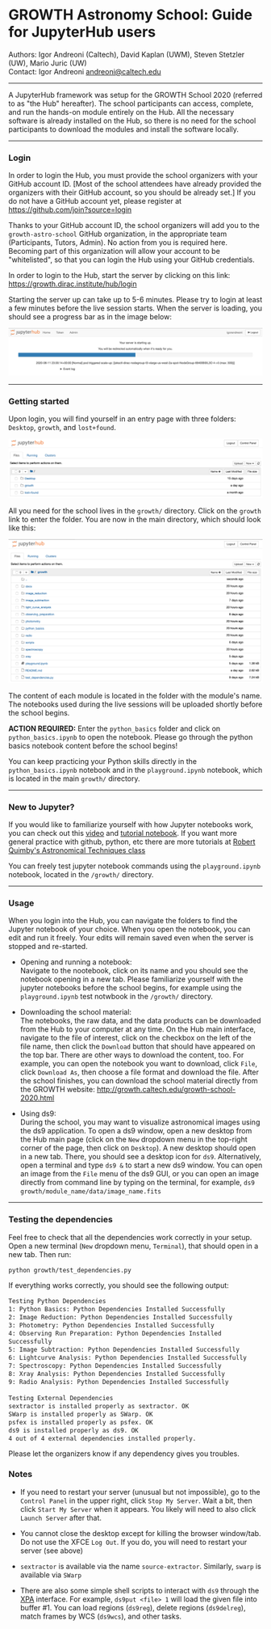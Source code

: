 # GROWTH Astronomy School: Guide for JupyterHub users

Authors: Igor Andreoni (Caltech), David Kaplan (UWM), Steven Stetzler (UW), Mario Juric (UW) <br>
Contact: Igor Andreoni <andreoni@caltech.edu>

*********

A JupyterHub framework was setup for the GROWTH School 2020 (referred to as "the Hub" hereafter). The school participants can access, complete, and run the hands-on module entirely on the Hub. All the necessary software is already installed on the Hub, so there is no need for the school participants to download the modules and install the software locally.  

*********
### Login

In order to login the Hub, you must provide the school organizers with your GitHub account ID. [Most of the school attendees have already provided the organizers with their GitHub account, so you should be already set.] If you do not have a GitHub account yet, please register at https://github.com/join?source=login

Thanks to your GitHub account ID, the school organizers will add you to the `growth-astro-school` GitHub organization, in the appropriate team (Participants, Tutors, Admin). No action from you is required here. Becoming part of this organization will allow your account to be "whitelisted", so that you can login the Hub using your GitHub credentials.

In order to login to the Hub, start the server by clicking on this link: https://growth.dirac.institute/hub/login

Starting the server up can take up to 5-6 minutes. Please try to login at least a few minutes before the live session starts. When the server is loading, you should see a progress bar as in the image below:

![](starting_server.png)


*********
### Getting started

Upon login, you will find yourself in an entry page with three folders: `Desktop`, `growth`, and `lost+found`. 

![](entry_page.png)

All you need for the school lives in the `growth/` directory. Click on the `growth` link to enter the folder. You are now in the main directory, which should look like this:

![](main_page.png) 

The content of each module is located in the folder with the module's name. The notebooks used during the live sessions will be uploaded shortly before the school begins.

**ACTION REQUIRED:** Enter the `python_basics` folder and click on `python_basics.ipynb` to open the notebook. Please go through the python basics notebook content before the school begins!

You can keep practicing your Python skills directly in the `python_basics.ipynb` notebook and in the `playground.ipynb` notebook, which is located in the main `growth/` directory.

*********
### New to Jupyter?

If you would like to familiarize yourself with how Jupyter notebooks work, you can check out this [video](http://video.sdsu.edu/nas/capture/2018/rquimbysdsu.edu/jupyter/jupyter_-_20180830_102214_6.html) and [tutorial notebook](https://github.com/rmquimby/Astronomical_Techniques/blob/master/jupyter.ipynb).  If you want more general practice with github, python, etc there are more tutorials at [Robert Quimby's Astronomical Techniques class](https://github.com/rmquimby/Astronomical_Techniques)

You can freely test jupyter notebook commands using the `playground.ipynb` notebook, located in the `/growth/` directory.

*********
### Usage

When you login into the Hub, you can navigate the folders to find the Jupyter notebook of your choice. When you open the notebook, you can edit and run it freely. Your edits will remain saved even when the server is stopped and re-started.

* Opening and running a notebook: <br>
Navigate to the nootebook, click on its name and you should see the notebook opening in a new tab. Please familiarize yourself with the jupyter notebooks before the school begins, for example using the `playground.ipynb` test notwbook in the `/growth/` directory.

* Downloading the school material: <br>
The notebooks, the raw data, and the data products can be downloaded from the Hub to your computer at any time. On the Hub main interface, navigate to the file of interest, click on the checkbox on the left of the file name, then click the `Download` button that should have appeared on the top bar. There are other ways to download the content, too. For example, you can open the notebook you want to download, click `File`, click `Download As`, then choose a file format and download the file.  After the school finishes, you can download the school material directly from the GROWTH website: http://growth.caltech.edu/growth-school-2020.html

* Using ds9: <br>
During the school, you may want to visualize astronomical images using the ds9 application. To open a ds9 window, open a new desktop from the Hub main page (click on the `New` dropdown menu in the top-right corner of the page, then click on `Desktop`). A new desktop should open in a new tab. There, you should see a desktop icon for `ds9`. Alternatively, open a terminal and type `ds9 &` to start a new ds9 window. You can open an image from the `File` menu of the ds9 GUI, or you can open an image directly from command line by typing on the terminal, for example, `ds9 growth/module_name/data/image_name.fits`

*********
### Testing the dependencies

Feel free to check that all the dependencies work correctly in your setup. Open a new terminal (`New` dropdown menu, `Terminal`), that should open in a new tab. Then run:

	python growth/test_dependencies.py

If everything works correctly, you should see the following output:

	Testing Python Dependencies
	1: Python Basics: Python Dependencies Installed Successfully
	2: Image Reduction: Python Dependencies Installed Successfully
	3: Photometry: Python Dependencies Installed Successfully
	4: Observing Run Preparation: Python Dependencies Installed Successfully
	5: Image Subtraction: Python Dependencies Installed Successfully
	6: Lightcurve Analysis: Python Dependencies Installed Successfully
	7: Spectroscopy: Python Dependencies Installed Successfully
	8: Xray Analysis: Python Dependencies Installed Successfully
	9: Radio Analysis: Python Dependencies Installed Successfully

	Testing External Dependencies
	sextractor is installed properly as sextractor. OK
	SWarp is installed properly as SWarp. OK
	psfex is installed properly as psfex. OK
	ds9 is installed properly as ds9. OK
	4 out of 4 external dependencies installed properly.


Please let the organizers know if any dependency gives you troubles.

### Notes
* If you need to restart your server (unusual but not impossible), go to the `Control Panel` in the upper right, click `Stop My Server`.  Wait a bit, then click `Start My Server` when it appears.  You likely will need to also click `Launch Server` after that.

* You cannot close the desktop except for killing the browser window/tab.  Do not use the XFCE `Log Out`.  If you do, you will need to restart your server (see above)

* `sextractor` is available via the name `source-extractor`.  Similarly, `swarp` is available via `SWarp`

* There are also some simple shell scripts to interact with `ds9` through the [XPA](http://ds9.si.edu/doc/ref/xpa.html) interface. For example, `ds9put <file> 1` will load the given file into buffer #1. You can load regions (`ds9reg`), delete regions (`ds9delreg`), match frames by WCS (`ds9wcs`), and other tasks.
